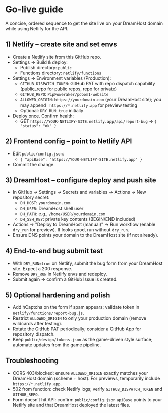 # Go-live guide

A concise, ordered sequence to get the site live on your DreamHost domain while using Netlify for the API.

## 1) Netlify – create site and set envs
- Create a Netlify site from this GitHub repo.
- Settings → Build & deploy:
  - Publish directory: `public`
  - Functions directory: `netlify/functions`
- Settings → Environment variables (Production):
  - `GITHUB_DISPATCH_TOKEN`: GitHub PAT with repo dispatch capability (public_repo for public repos, repo for private)
  - `GITHUB_REPO`: `PipFoweraker/pdoom1-website`
  - `ALLOWED_ORIGIN`: `https://yourdomain.com` (your DreamHost site); you may append ` https://*.netlify.app` for preview testing
  - Optional: `DRY_RUN`: `true` initially
- Deploy once. Confirm health:
  - GET `https://YOUR-NETLIFY-SITE.netlify.app/api/report-bug` → `{ "status": "ok" }`

## 2) Frontend config – point to Netlify API
- Edit `public/config.json`:
  - `{ "apiBase": "https://YOUR-NETLIFY-SITE.netlify.app" }`
- Commit the change.

## 3) DreamHost – configure deploy and push site
- In GitHub → Settings → Secrets and variables → Actions → New repository secret:
  - `DH_HOST`: `yourdomain.com`
  - `DH_USER`: DreamHost shell user
  - `DH_PATH`: e.g., `/home/USER/yourdomain.com`
  - `DH_SSH_KEY`: private key contents (BEGIN/END included)
- Actions → "Deploy to DreamHost (manual)" → Run workflow (enable `dry_run` for preview). If looks good, run without `dry_run`.
- Ensure DNS points your domain to the DreamHost site (if not already).

## 4) End-to-end bug submit test
- With `DRY_RUN=true` on Netlify, submit the bug form from your DreamHost site. Expect a 200 response.
- Remove `DRY_RUN` in Netlify envs and redeploy.
- Submit again → confirm a GitHub Issue is created.

## 5) Optional hardening and polish
- Add hCaptcha on the form if spam appears; validate token in `netlify/functions/report-bug.js`.
- Restrict `ALLOWED_ORIGIN` to only your production domain (remove wildcards after testing).
- Rotate the GitHub PAT periodically; consider a GitHub App for repository_dispatch.
- Keep `public/design/tokens.json` as the game-driven style surface; automate updates from the game pipeline.

## Troubleshooting
- CORS 403/blocked: ensure `ALLOWED_ORIGIN` exactly matches your DreamHost domain (scheme + host). For previews, temporarily include `https://*.netlify.app`.
- 502 from function: check Netlify logs; verify `GITHUB_DISPATCH_TOKEN` and `GITHUB_REPO`.
- Form doesn’t hit API: confirm `public/config.json` `apiBase` points to your Netlify site and that DreamHost deployed the latest files.

